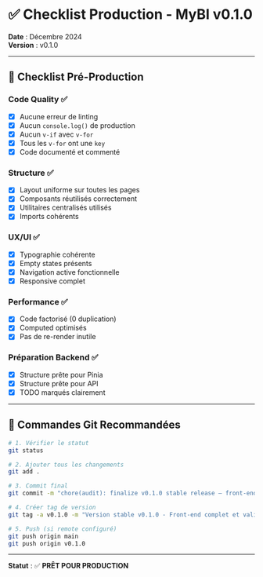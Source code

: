 # ✅ Checklist Production - MyBI v0.1.0

**Date** : Décembre 2024  
**Version** : v0.1.0

---

## 🎯 Checklist Pré-Production

### Code Quality ✅
- [x] Aucune erreur de linting
- [x] Aucun `console.log()` de production
- [x] Aucun `v-if` avec `v-for`
- [x] Tous les `v-for` ont une `key`
- [x] Code documenté et commenté

### Structure ✅
- [x] Layout uniforme sur toutes les pages
- [x] Composants réutilisés correctement
- [x] Utilitaires centralisés utilisés
- [x] Imports cohérents

### UX/UI ✅
- [x] Typographie cohérente
- [x] Empty states présents
- [x] Navigation active fonctionnelle
- [x] Responsive complet

### Performance ✅
- [x] Code factorisé (0 duplication)
- [x] Computed optimisés
- [x] Pas de re-render inutile

### Préparation Backend ✅
- [x] Structure prête pour Pinia
- [x] Structure prête pour API
- [x] TODO marqués clairement

---

## 📝 Commandes Git Recommandées

```bash
# 1. Vérifier le statut
git status

# 2. Ajouter tous les changements
git add .

# 3. Commit final
git commit -m "chore(audit): finalize v0.1.0 stable release — front-end fully validated and production-ready"

# 4. Créer tag de version
git tag -a v0.1.0 -m "Version stable v0.1.0 - Front-end complet et validé"

# 5. Push (si remote configuré)
git push origin main
git push origin v0.1.0
```

---

**Statut** : ✅ **PRÊT POUR PRODUCTION**


